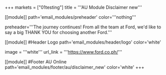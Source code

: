 +++
markets = ["01testing"]
title = '''AU Module Disclaimer new'''

[[module]]
path='email_modules/preheader'
color='''nothing'''

   preheader='''The journey continues! From all the team at Ford, we'd like to say a big THANK YOU for choosing another Ford.'''

[[module]] #Header Logo
path='email_modules/header/logo'
color='white'

  image = '''white'''
  url_link = '''https://www.ford.co.ph/'''


[[module]] #Footer AU Online
path='email_modules/footer/au/disclaimer_new'
color='white'
+++
